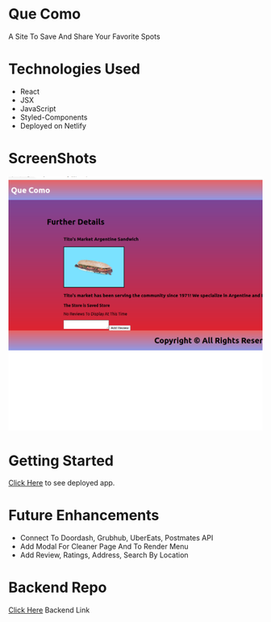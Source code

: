# Que Como
A Site To Save And Share Your Favorite Spots
# Technologies Used
* React
* JSX
* JavaScript
* Styled-Components
* Deployed on Netlify
# ScreenShots
<img src="src/images/que-como.png">

# Getting Started
[Click Here](https://que-como.netlify.app/) to see deployed app.

# Future Enhancements
* Connect To Doordash, Grubhub, UberEats, Postmates API
* Add Modal For Cleaner Page And To Render Menu
* Add Review, Ratings, Address, Search By Location

# Backend Repo
[Click Here](https://github.com/mariorecinos/que-como-api) Backend Link
